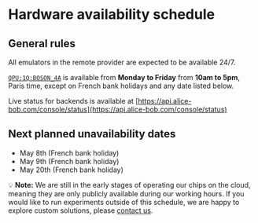 # Hardware availability schedule

## General rules

All emulators in the remote provider are expected to be available 24/7.

[`QPU:1Q:BOSON_4A`](../backends/backends_list/boson_4a.md) is available from **Monday to Friday** from **10am to 5pm**, Paris time, except on French bank holidays and any date listed below.

Live status for backends is available at [https://api.alice-bob.com/console/status](https://api.alice-bob.com/console/status)

## Next planned unavailability dates

- May 8th (French bank holiday)
- May 9th (French bank holiday)
- May 20th (French bank holiday)

💡 **Note:** We are still in the early stages of operating our chips on the cloud, meaning they are only publicly available during our working hours. If you would like to run experiments outside of this schedule, we are happy to explore custom solutions, please [contact us](../contact_us.md).